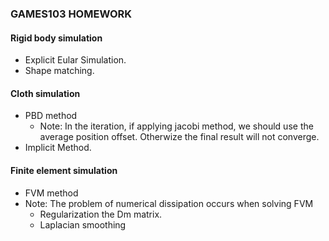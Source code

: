 ### GAMES103 HOMEWORK
#### Rigid body simulation
- Explicit Eular Simulation.
- Shape matching.

#### Cloth simulation

- PBD method
  - Note: In the iteration, if applying jacobi method, we should use the average position offset. Otherwize the final result will not converge.
- Implicit Method.

#### Finite element simulation

- FVM method
- Note: The problem of numerical dissipation occurs when solving FVM
  - Regularization the Dm matrix.
  - Laplacian smoothing
